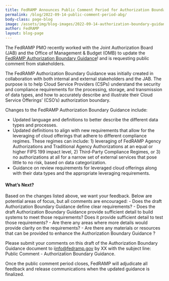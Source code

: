 ```yaml
---
title: FedRAMP Announces Public Comment Period for Authorization Boundary Guidance
permalink: /blog/2022-09-14-public-comment-period-abg/
body-class: page-blog
image: /assets/img/blog-images/2022-09-14-authorization-boundary-guidance.png
author: FedRAMP
layout: blog-page
---
```

The FedRAMP PMO recently worked with the Joint Authorization Board (JAB) and the Office of Management & Budget (OMB) to update the <a href="https://www.xxx.gov" target="_blank" rel="noopener noreferrer">FedRAMP Authorization Boundary Guidance</a>!  and is requesting public comment from stakeholders.

The FedRAMP Authorization Boundary Guidance was initially created in collaboration with both internal and external stakeholders and the JAB. The purpose is to help Cloud Service Providers (CSPs) understand the security and compliance requirements for the processing, storage, and transmission of data types, and how to accurately describe and illustrate their Cloud Service Offerings’ (CSO’s) authorization boundary.

Changes to the FedRAMP Authorization Boundary Guidance  include:
- Updated language and definitions to better describe the different data types and processes.
- Updated definitions to align with new requirements that allow for the leveraging of cloud offerings that adhere to different compliance regimes. These regimes can include: 1) leveraging of FedRAMP Agency Authorizations and Traditional Agency Authorizations at an equal or higher FIPS 199 impact level, 2) Third-Party Compliance Regimes, or 3) no authorizations at all for a narrow set of external services that pose little to no risk, based on data categorization.
- Guidance on review requirements for leveraged cloud offerings along with their data types and the appropriate leveraging requirements. 

<h4 style>What’s Next?</h4>
Based on the changes listed above, we want your feedback. Below are potential areas of focus, but all  comments are encouraged:
- Does the draft Authorization Boundary Guidance  define clear requirements?
- Does the draft Authorization Boundary Guidance  provide sufficient detail to build systems to meet those requirements? Does it provide sufficient detail to test those requirements?
- Are there any areas where more details would provide clarity on the requirements?
- Are there any materials or resources that can be provided to enhance the Authorization Boundary Guidance ?

Please submit your comments on this draft of the Authorization Boundary Guidance document to i<a href="mailto:info@fedramp.gov">info@fedramp.gov</a> by XX with the subject line: Public Comment - Authorization Boundary Guidance.

Once the public comment period closes, FedRAMP will adjudicate all feedback and release communications when the updated guidance is finalized. 
